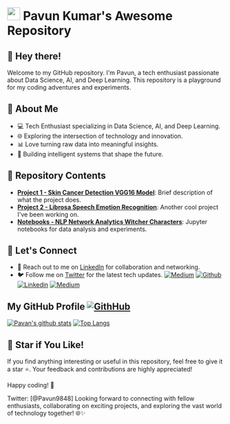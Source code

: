 <h1><img src="https://emojis.slackmojis.com/emojis/images/1531849430/4246/blob-sunglasses.gif?1531849430" width="30"/>  Pavun Kumar's Awesome Repository

## 👋 Hey there!

Welcome to my GitHub repository. I'm Pavun, a tech enthusiast passionate about Data Science, AI, and Deep Learning. This repository is a playground for my coding adventures and experiments.

## 🚀 About Me

- 💻 Tech Enthusiast specializing in Data Science, AI, and Deep Learning.
- 🌐 Exploring the intersection of technology and innovation.
- 📊 Love turning raw data into meaningful insights.
- 🤖 Building intelligent systems that shape the future.

## 📂 Repository Contents

- **[Project 1 - Skin Cancer Detection VGG16 Model](https://github.com/Pavun-KumarCH/Skin-cancer-detection-VGG16-Model)**: Brief description of what the project does.
- **[Project 2 - Librosa Speech Emotion Recognition](https://github.com/Pavun-KumarCH/Librosa-Speech-Emotion-Recognition)**: Another cool project I've been working on.
- **[Notebooks - NLP Network Analytics Witcher Characters](https://github.com/Pavun-KumarCH/NLP-Network-Analytics-Witcher-Characters)**: Jupyter notebooks for data analysis and experiments.

## 🤝 Let's Connect

- 💬 Reach out to me on [LinkedIn](https://www.linkedin.com/in/pavan-kumar-ch-a11003161) for collaboration and networking.
- 🐦 Follow me on [Twitter](https://twitter.com/Pavun9848) for the latest tech updates.
[![Medium](https://img.shields.io/badge/-Portfolio-red?style=flat&logo=appveyor&logoColor=white)](https://symphonious-bublanina-44ac45.netlify.app/)
[![Github](https://img.shields.io/badge/-Github-000?style=flat&logo=Github&logoColor=white)](https://github.com/Pavun-KumarCH)
[![Linkedin](https://img.shields.io/badge/-LinkedIn-blue?style=flat&logo=Linkedin&logoColor=white)](https://www.linkedin.com/in/pavan-kumar-ch-a11003161)
[![Medium](https://img.shields.io/static/v1?label=M&message=Medium&color=black)](https://medium.com/@pavun9848)

## My GitHub Profile [![GithHub](https://img.shields.io/github/forks/Pavun-KumarCH/medium-manifests?style=social)](https://github.com/Pavun-KumarCH) 

[![Pavan's github stats](https://github-readme-stats.vercel.app/api?username=Pavun-KumarCH&theme=material-palenight&count_private=true&hide=contribs)](https://github.com/Pavun-KumarCH)
[![Top Langs](https://github-readme-stats.vercel.app/api/top-langs/?username=Pavun-KumarCH&theme=material-palenight&hide=Jupyter&layout=compact)](https://github.com/Pavun-KumarCH)


## 🌟 Star if You Like!

If you find anything interesting or useful in this repository, feel free to give it a star ⭐️. Your feedback and contributions are highly appreciated!

Happy coding! 🚀

Twitter: [@Pavun9848]
Looking forward to connecting with fellow enthusiasts, collaborating on exciting projects, and exploring the vast world of technology together! 🌐✨
